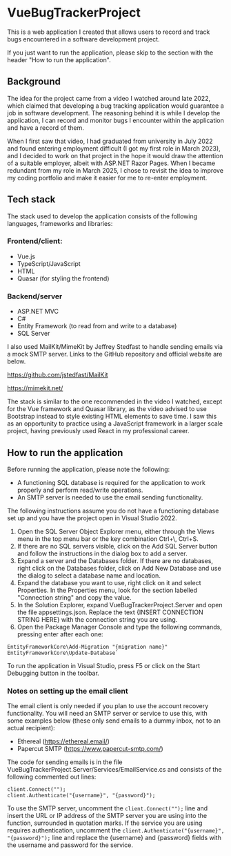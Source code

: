 # VueBugTrackerProject

This is a web application I created that allows users to record and track bugs encountered in a software development project. 

If you just want to run the application, please skip to the section with the header "How to run the application".

## Background

The idea for the project came from a video I watched around late 2022, which claimed that developing a bug tracking application would guarantee a job in software development. The reasoning behind it is while I develop the application, I can record and monitor bugs I encounter within the application and have a record of them.

When I first saw that video, I had graduated from university in July 2022 and found entering employment difficult (I got my first role in March 2023), and I decided to work on that project in the hope it would draw the attention of a suitable employer, albeit with ASP.NET Razor Pages. When I became redundant from my role in March 2025, I chose to revisit the idea to improve my coding portfolio and make it easier for me to re-enter employment.

## Tech stack

The stack used to develop the application consists of the following languages, frameworks and libraries:

### Frontend/client:
- Vue.js
- TypeScript/JavaScript
- HTML
- Quasar (for styling the frontend)

### Backend/server
- ASP.NET MVC
- C#
- Entity Framework (to read from and write to a database)
- SQL Server

I also used MailKit/MimeKit by Jeffrey Stedfast to handle sending emails via a mock SMTP server. Links to the GitHub repository and official website are below.

https://github.com/jstedfast/MailKit

https://mimekit.net/

The stack is similar to the one recommended in the video I watched, except for the Vue framework and Quasar library, as the video advised to use Bootstrap instead to style existing HTML elements to save time. I saw this as an opportunity to practice using a JavaScript framework in a larger scale project, having previously used React in my professional career.

## How to run the application

Before running the application, please note the following:

- A functioning SQL database is required for the application to work properly and perform read/write operations.
- An SMTP server is needed to use the email sending functionality.

The following instructions assume you do not have a functioning database set up and you have the project open in Visual Studio 2022.

1. Open the SQL Server Object Explorer menu, either through the Views menu in the top menu bar or the key combination Ctrl+\\, Ctrl+S.
2. If there are no SQL servers visible, click on the Add SQL Server button and follow the instructions in the dialog box to add a server.
3. Expand a server and the Databases folder. If there are no databases, right click on the Databases folder, click on Add New Database and use the dialog to select a database name and location.
4. Expand the database you want to use, right click on it and select Properties. In the Properties menu, look for the section labelled "Connection string" and copy the value.
5. In the Solution Explorer, expand VueBugTrackerProject.Server and open the file appsettings.json. Replace the text {INSERT CONNECTION STRING HERE} with the connection string you are using.
6. Open the Package Manager Console and type the following commands, pressing enter after each one:
```
EntityFrameworkCore\Add-Migration "{migration name}"
EntityFrameworkCore\Update-Database`
```

To run the application in Visual Studio, press F5 or click on the Start Debugging button in the toolbar.

### Notes on setting up the email client

The email client is only needed if you plan to use the account recovery functionality. You will need an SMTP server or service to use this, with some examples below (these only send emails to a dummy inbox, not to an actual recipient):

- Ethereal (https://ethereal.email/)
- Papercut SMTP (https://www.papercut-smtp.com/)

The code for sending emails is in the file VueBugTrackerProject.Server/Services/EmailService.cs and consists of the following commented out lines:

```
client.Connect("");
client.Authenticate("{username}", "{password}");
```

To use the SMTP server, uncomment the `client.Connect("");` line and insert the URL or IP address of the SMTP server you are using into the function, surrounded in quotation marks.
If the service you are using requires authentication, uncomment the `client.Authenticate("{username}", "{password}");` line and replace the {username} and {password} fields with the username and password for the service.